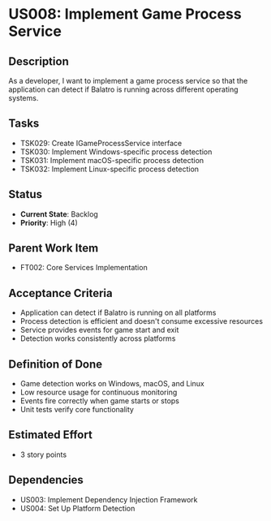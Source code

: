 # US008: Implement Game Process Service

## Description
As a developer, I want to implement a game process service so that the application can detect if Balatro is running across different operating systems.

## Tasks
- TSK029: Create IGameProcessService interface
- TSK030: Implement Windows-specific process detection
- TSK031: Implement macOS-specific process detection
- TSK032: Implement Linux-specific process detection

## Status
- **Current State**: Backlog
- **Priority**: High (4)

## Parent Work Item
- FT002: Core Services Implementation

## Acceptance Criteria
- Application can detect if Balatro is running on all platforms
- Process detection is efficient and doesn't consume excessive resources
- Service provides events for game start and exit
- Detection works consistently across platforms

## Definition of Done
- Game detection works on Windows, macOS, and Linux
- Low resource usage for continuous monitoring
- Events fire correctly when game starts or stops
- Unit tests verify core functionality

## Estimated Effort
- 3 story points

## Dependencies
- US003: Implement Dependency Injection Framework
- US004: Set Up Platform Detection
